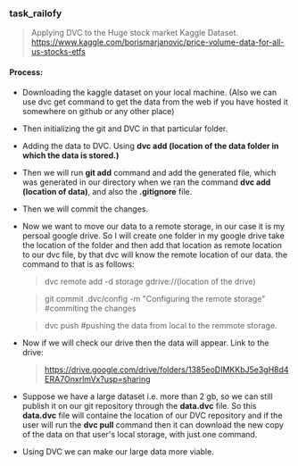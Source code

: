 ### task_railofy
> Applying DVC to the Huge stock market Kaggle Dataset.
> https://www.kaggle.com/borismarjanovic/price-volume-data-for-all-us-stocks-etfs

#### Process: 
* Downloading the kaggle dataset on your local machine. (Also we can use dvc get command to get the data from the web if you have hosted it somewhere on github or any other place)
* Then initializing the git and DVC in that particular folder.
* Adding the data to DVC. Using **dvc add (location of the data folder in which the data is  stored.)**
* Then we will run **git add** command and add the generated file, which was generated in our directory when we ran the command **dvc add (location of data)**, and also the **.gitignore** file.
* Then we will commit the changes.
* Now we want to move our data to a remote storage, in our case it is my persoal google drive. So I will create one folder in my google drive take the location of the folder and then add that location as remote location to our dvc file, by that dvc will know the remote location of our data. the command to that is as follows:
    > dvc remote add -d storage gdrive://(location of the drive)
 
    > git commit .dvc/config -m "Configuring the remote storage" #commiting the changes


    > dvc push #pushing the data from local to the remmote storage.
* Now if we will check our drive then the data will appear. Link to the drive: 
   >  https://drive.google.com/drive/folders/1385eoDIMKKbJ5e3gH8d4ERA7OnxrlmVx?usp=sharing
*  Suppose we have a large dataset i.e. more than 2 gb, so we can still publish it on our git repository through the **data.dvc** file. So this **data.dvc** file will containe the location of our DVC repository and if the user will run the **dvc pull** command then it can download the new copy of the data on that user's local storage, with just one command.
*  Using DVC we can make our large data more viable.
